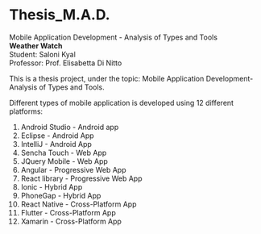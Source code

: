 # Thesis_M.A.D.
Mobile Application Development - Analysis of Types and Tools<br>
<b>Weather Watch</b><br>
Student: Saloni Kyal<br>
Professor: Prof. Elisabetta Di Nitto

This is a thesis project, under the topic: Mobile Application Development- Analysis of Types and Tools.

Different types of mobile application is developed using 12 different platforms:

1. Android Studio - Android app<br>
2. Eclipse - Android App<br>
3. IntelliJ - Android App<br>
4. Sencha Touch - Web App<br>
5. JQuery Mobile - Web App<br>
6. Angular - Progressive Web App<br>
7. React library - Progressive Web App<br>
8. Ionic - Hybrid App<br>
9. PhoneGap - Hybrid App<br>
10. React Native - Cross-Platform App<br>
11. Flutter - Cross-Platform App<br>
12. Xamarin - Cross-Platform App<br>
